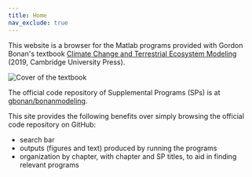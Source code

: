 ```yaml
---
title: Home
nav_exclude: true
---
```


This website is a browser for the Matlab programs provided with Gordon Bonan's textbook [Climate Change and Terrestrial Ecosystem Modeling](http://www.cgd.ucar.edu/staff/bonan/ecomod/index.html) (2019, Cambridge University Press).

![Cover of the textbook](https://camo.githubusercontent.com/766346a3c1804b7dda001f028c62360f64909439/687474703a2f2f7777772e6367642e756361722e6564752f73746166662f626f6e616e2f65636f6d6f642f636f7665722e6a7067)

The official code repository of Supplemental Programs (SPs) is at [gbonan/bonanmodeling](https://github.com/gbonan/bonanmodeling). 

This site provides the following benefits over simply browsing the official code repository on GitHub:
* search bar
* outputs (figures and text) produced by running the programs
* organization by chapter, with chapter and SP titles, to aid in finding relevant programs
